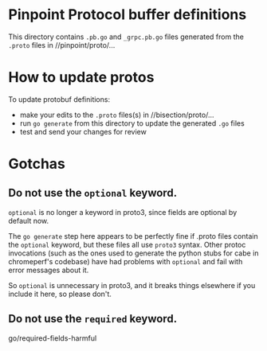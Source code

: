# Pinpoint Protocol buffer definitions

This directory contains `.pb.go` and `_grpc.pb.go` files generated from
the `.proto` files in //pinpoint/proto/...

# How to update protos

To update protobuf definitions:

- make your edits to the `.proto` files(s) in //bisection/proto/...
- run `go generate` from this directory to update the generated `.go` files
- test and send your changes for review

# Gotchas

## Do not use the `optional` keyword.

`optional` is no longer a keyword in proto3, since fields are optional
by default now.

The `go generate` step here appears to be perfectly fine if .proto files
contain the `optional` keyword, but these files all use `proto3` syntax.
Other protoc invocations (such as the ones used to generate the
python stubs for cabe in chromeperf's codebase) have had problems with
`optional` and fail with error messages about it.

So `optional` is unnecessary in proto3, and it breaks things elsewhere if
you include it here, so please don't.

## Do not use the `required` keyword.

go/required-fields-harmful
